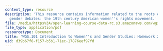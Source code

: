 ```yaml
---
content_type: resource
description: 'This resource contains information related to the roots of contemporary
  gender debates: the 19th century American women''s rights movement.'
file: /media/https%3A/open-learning-course-data-rc.s3.amazonaws.com/wgs-101-introduction-to-womens-and-gender-studies-fall-2014/d39b67f6f157b5b171ec17876eef97fd_MITWGS_101F14_Hwork2.pdf
file_type: application/pdf
resourcetype: Document
title: 'WGS.101 Introduction to Women''s and Gender Studies: Homework 2 Declaration'
uid: d39b67f6-f157-b5b1-71ec-17876eef97fd
---
```

